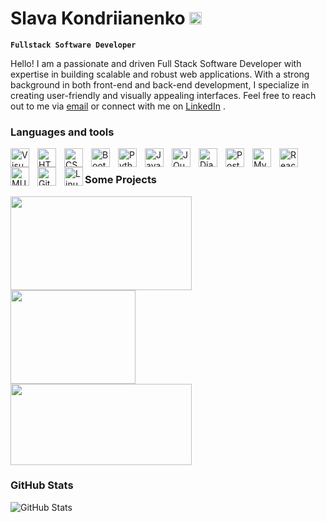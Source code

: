 # Slava Kondriianenko <img src="https://res.cloudinary.com/slava-cloud/image/upload/v1691493925/240_F_255731595_eG8ZerN19GVsoXqnqaExufXIiWmfDcih_ljvjkd.jpg" style="width: 20px;height:20px;">

**`Fullstack Software Developer`**

Hello! I am a passionate and driven Full Stack Software Developer with expertise in building scalable and robust web applications. With a strong background in both front-end and back-end development, I specialize in creating user-friendly and visually appealing interfaces.
Feel free to reach out to me via [email](mailto:vyacheslavkondriyanenko@gmail.com) or connect with me on [LinkedIn](https://www.linkedin.com/in/slava-kondriianenko/) .

### Languages and tools

<img align="left" alt="Visual Studio Code" width="30px" src="https://cdn.jsdelivr.net/gh/devicons/devicon/icons/vscode/vscode-original.svg" style="padding-right:10px;" />
<img align="left" alt="HTML5" width="30px" src="https://cdn.jsdelivr.net/gh/devicons/devicon/icons/html5/html5-original.svg" style="padding-right:10px;" />
<img align="left" alt="CSS3" width="30px" src="https://cdn.jsdelivr.net/gh/devicons/devicon/icons/css3/css3-original.svg" style="padding-right:10px;" />
<img align="left" alt="Bootstrap" width="30px" src="https://cdn.jsdelivr.net/gh/devicons/devicon/icons/bootstrap/bootstrap-original.svg" style="padding-right:10px;" />
<img align="left" alt="Python" width="30px" src="https://cdn.jsdelivr.net/gh/devicons/devicon/icons/python/python-original.svg" style="padding-right:10px;" />
<img align="left" alt="JavaScript" width="30px" src="https://cdn.jsdelivr.net/gh/devicons/devicon/icons/javascript/javascript-original.svg" style="padding-right:10px;" />
<img align="left" alt="JQuery" width="30px" src="https://cdn.jsdelivr.net/gh/devicons/devicon/icons/jquery/jquery-plain-wordmark.svg" style="padding-right:10px;" />
<img align="left" alt="Django" width="30px" src="https://cdn.jsdelivr.net/gh/devicons/devicon/icons/django/django-plain.svg" style="padding-right:10px;" />
<img align="left" alt="Postgre" width="30px" src="https://cdn.jsdelivr.net/gh/devicons/devicon/icons/postgresql/postgresql-original-wordmark.svg" style="padding-right:10px;" />
<img align="left" alt="Mysql" width="30px" src="https://cdn.jsdelivr.net/gh/devicons/devicon/icons/mysql/mysql-original-wordmark.svg" style="padding-right:10px;" />
<img align="left" alt="React" width="30px" src="https://cdn.jsdelivr.net/gh/devicons/devicon/icons/react/react-original.svg" style="padding-right:10px;"/>
<img align="left" alt="MUI" width="30px" src="https://cdn.jsdelivr.net/gh/devicons/devicon/icons/materialui/materialui-original.svg" style="padding-right:10px;"/>
<img align="left" alt="Git" width="30px" src="https://cdn.jsdelivr.net/gh/devicons/devicon/icons/git/git-original.svg" style="padding-right:10px;"/>
<img align="left" alt="Linux" width="30px" src="https://cdn.jsdelivr.net/gh/devicons/devicon/icons/linux/linux-original.svg" />

<br>

### Some Projects

[<img src="https://res.cloudinary.com/slava-cloud/image/upload/v1691496920/am-i-responsive-removebg-preview_xwquxl.png" width="290px" height="150px" style="padding-right:30px;">](https://ci-tvv-pp5.herokuapp.com/)
[<img src="https://res.cloudinary.com/slava-cloud/image/upload/v1691496921/am-i-responsive-4project-removebg-preview_wg3fnl.png" width="200px" height="150px" style="padding-right:30px;">](https://ci-tvv-pp5.herokuapp.com/)
[<img src="https://res.cloudinary.com/slava-cloud/image/upload/v1691497484/am-i-responsive__1_-removebg-preview_anxy07.png" width="290px" height="130px" >](https://viacheslav1510.github.io/Portfolio_Project_1-Explore_Ukraine/)


### GitHub Stats

![GitHub Stats](https://github-readme-stats.vercel.app/api?username=Viacheslav1510)
